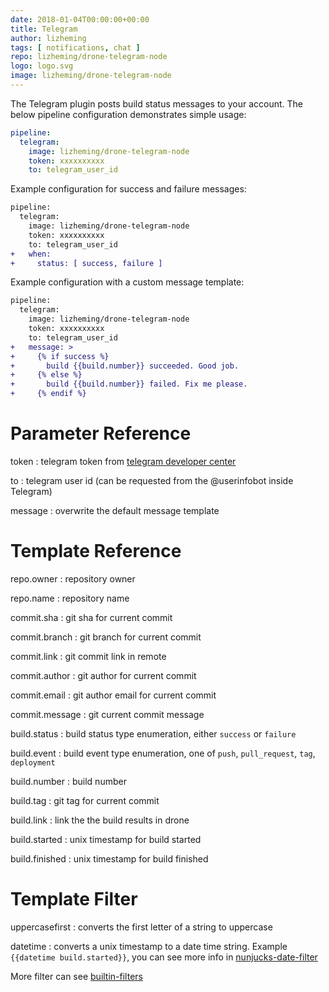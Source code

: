 ```yaml
---
date: 2018-01-04T00:00:00+00:00
title: Telegram
author: lizheming
tags: [ notifications, chat ]
repo: lizheming/drone-telegram-node
logo: logo.svg
image: lizheming/drone-telegram-node
---
```


The Telegram plugin posts build status messages to your account. The below pipeline configuration demonstrates simple usage:

```yaml
pipeline:
  telegram:
    image: lizheming/drone-telegram-node
    token: xxxxxxxxxx
    to: telegram_user_id
```

Example configuration for success and failure messages:

```diff
pipeline:
  telegram:
    image: lizheming/drone-telegram-node
    token: xxxxxxxxxx
    to: telegram_user_id
+   when:
+     status: [ success, failure ]
```

Example configuration with a custom message template:

```diff
pipeline:
  telegram:
    image: lizheming/drone-telegram-node
    token: xxxxxxxxxx
    to: telegram_user_id
+   message: >
+     {% if success %}
+       build {{build.number}} succeeded. Good job.
+     {% else %}
+       build {{build.number}} failed. Fix me please.
+     {% endif %}
```

# Parameter Reference

token
: telegram token from [telegram developer center](https://core.telegram.org/bots/api)

to
: telegram user id (can be requested from the @userinfobot inside Telegram)

message
: overwrite the default message template


# Template Reference

repo.owner
: repository owner

repo.name
: repository name

commit.sha
: git sha for current commit

commit.branch
: git branch for current commit

commit.link
: git commit link in remote

commit.author
: git author for current commit

commit.email
: git author email for current commit

commit.message
: git current commit message

build.status
: build status type enumeration, either `success` or `failure`

build.event
: build event type enumeration, one of `push`, `pull_request`, `tag`, `deployment`

build.number
: build number

build.tag
: git tag for current commit

build.link
: link the the build results in drone

build.started
: unix timestamp for build started

build.finished
: unix timestamp for build finished

# Template Filter

uppercasefirst
: converts the first letter of a string to uppercase

datetime
: converts a unix timestamp to a date time string. Example `{{datetime build.started}}`, you can see more info in [nunjucks-date-filter](https://www.npmjs.com/package/nunjucks-date-filter)

More filter can see [builtin-filters](https://mozilla.github.io/nunjucks/templating.html#builtin-filters)